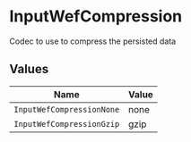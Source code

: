 # InputWefCompression

Codec to use to compress the persisted data


## Values

| Name                      | Value                     |
| ------------------------- | ------------------------- |
| `InputWefCompressionNone` | none                      |
| `InputWefCompressionGzip` | gzip                      |